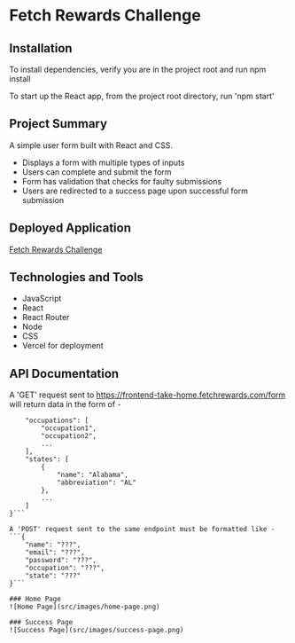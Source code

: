 # Fetch Rewards Challenge

## Installation
To install dependencies, verify you are in the project root and run npm install

To start up the React app, from the project root directory, run 'npm start'

## Project Summary
A simple user form built with React and CSS.  

* Displays a form with multiple types of inputs
* Users can complete and submit the form
* Form has validation that checks for faulty submissions
* Users are redirected to a success page upon successful form submission

## Deployed Application
[Fetch Rewards Challenge](https://fetch-rewards-challenge.vercel.app)

## Technologies and Tools
* JavaScript
* React
* React Router
* Node
* CSS
* Vercel for deployment

## API Documentation
A 'GET' request sent to https://frontend-take-home.fetchrewards.com/form will return data in the form of -
```{
    "occupations": [
        "occupation1",
        "occupation2",
        ...
    ],
    "states": [
        {
            "name": "Alabama",
            "abbreviation": "AL"
        },
        ...
    ]
}```

A 'POST' request sent to the same endpoint must be formatted like -
```{
    "name": "???",
    "email": "???",
    "password": "???",
    "occupation": "???",
    "state": "???"
}```

### Home Page
![Home Page](src/images/home-page.png)

### Success Page
![Success Page](src/images/success-page.png)
